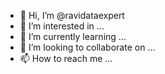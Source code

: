 - 👋 Hi, I’m @ravidataexpert
- 👀 I’m interested in ...
- 🌱 I’m currently learning ...
- 💞️ I’m looking to collaborate on ...
- 📫 How to reach me ...

<!---
ravidataexpert/ravidataexpert is a ✨ special ✨ repository because its `README.md` (this file) appears on your GitHub profile.
You can click the Preview link to take a look at your changes.
--->
